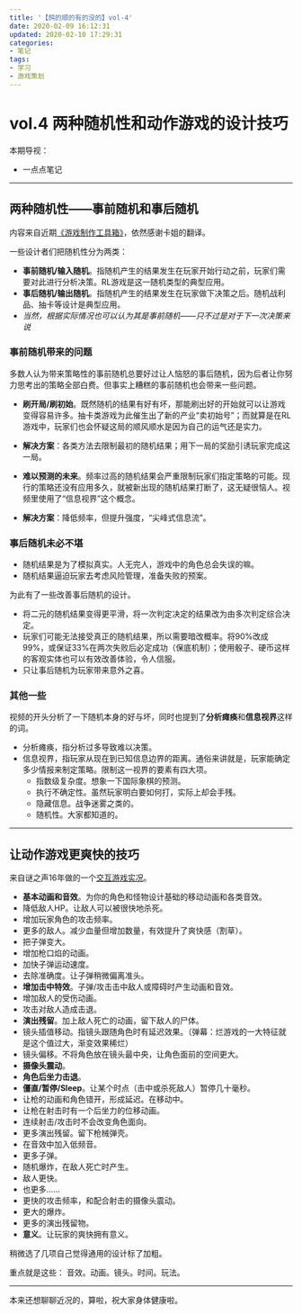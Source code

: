 ```yaml
---
title: '【鸽的顺的有的没的】vol-4'
date: 2020-02-09 16:12:31
updated: 2020-02-10 17:29:31
categories:
- 笔记
tags:
- 学习
- 游戏策划
---
```

# vol.4 两种随机性和动作游戏的设计技巧

本期导视：
- 一点点笔记

<!--more-->
----
## 两种随机性——事前随机和事后随机

内容来自近期[《游戏制作工具箱》](https://www.bilibili.com/video/av87609318)，依然感谢卡姐的翻译。

一些设计者们把随机性分为两类：
- **事前随机/输入随机**。指随机产生的结果发生在玩家开始行动之前，玩家们需要对此进行分析决策。RL游戏是这一随机类型的典型应用。
- **事后随机/输出随机**。指随机产生的结果发生在玩家做下决策之后。随机战利品、抽卡等设计是典型应用。
- *当然，根据实际情况也可以认为其是事前随机——只不过是对于下一次决策来说*

### 事前随机带来的问题

多数人认为带来策略性的事前随机总要好过让人恼怒的事后随机，因为后者让你努力思考出的策略全部白费。但事实上糟糕的事前随机也会带来一些问题。

- **刷开局/刷初始**。既然随机的结果有好有坏，那能刷出好的开始就可以让游戏变得容易许多。抽卡类游戏为此催生出了新的产业“卖初始号”；而就算是在RL游戏中，玩家们也会怀疑这局的顺风顺水是因为自己的运气还是实力。
- **解决方案**：各类方法去限制最初的随机结果；用下一局的奖励引诱玩家完成这一局。

- **难以预测的未来**。频率过高的随机结果会严重限制玩家们指定策略的可能。现行的策略还没有应用多久，就被新出现的随机结果打断了，这无疑很恼人。视频里使用了“信息视界”这个概念。
- **解决方案**：降低频率，但提升强度，“尖峰式信息流”。

### 事后随机未必不堪

- 随机结果是为了模拟真实。人无完人，游戏中的角色总会失误的嘛。
- 随机结果逼迫玩家去考虑风险管理，准备失败的预案。

为此有了一些改善事后随机的设计。

- 将二元的随机结果变得更平滑，将一次判定决定的结果改为由多次判定综合决定。
- 玩家们可能无法接受真正的随机结果，所以需要暗改概率。将90%改成99%，或保证33%在两次失败后必定成功（保底机制）；使用骰子、硬币这样的客观实体也可以有效改善体验，令人信服。
- 只让事后随机为玩家带来意外之喜。

### 其他一些

视频的开头分析了一下随机本身的好与坏，同时也提到了**分析瘫痪**和**信息视界**这样的词。

- 分析瘫痪，指分析过多导致难以决策。
- 信息视界，指玩家从现在到已知信息边界的距离。通俗来讲就是，玩家能确定多少情报来制定策略。限制这一视界的要素有四大项。
	- 指数级复杂度。想象一下国际象棋的预测。
	- 执行不确定性。虽然玩家明白要如何打，实际上却会手残。
	- 隐藏信息。战争迷雾之类的。
	- 随机性。大家都知道的。

----
## 让动作游戏更爽快的技巧

来自谜之声16年做的一个[交互游戏实况](https://www.bilibili.com/video/av5199528)。

- **基本动画和音效**。为你的角色和怪物设计基础的移动动画和各类音效。
- 降低敌人HP。让敌人可以被很快地杀死。
- 增加玩家角色的攻击频率。
- 更多的敌人。减少血量但增加数量，有效提升了爽快感（割草）。
- 把子弹变大。
- 增加枪口焰的动画。
- 加快子弹运动速度。
- 去除准确度。让子弹稍微偏离准头。
- **增加击中特效**。子弹/攻击击中敌人或障碍时产生动画和音效。
- 增加敌人的受伤动画。
- 攻击对敌人造成击退。
- **演出残留**。加上敌人死亡的动画，留下敌人的尸体。
- 镜头插值移动。指镜头跟随角色时有延迟效果。（弹幕：烂游戏的一大特征就是这个值过大，渐变效果稀烂）
- 镜头偏移。不将角色放在镜头最中央，让角色面前的空间更大。
- **摄像头震动**。
- **角色后坐力击退**。
- **僵直/暂停/Sleep**。让某个时点（击中或杀死敌人）暂停几十毫秒。
- 让枪的动画和角色错开，形成延迟。在移动中。
- 让枪在射击时有一个后坐力的位移动画。
- 连续射击/攻击时不会改变角色面向。
- 更多演出残留。留下枪械弹壳。
- 在音效中加入低频音。
- 更多子弹。
- 随机爆炸，在敌人死亡时产生。
- 敌人更快。
- 也更多……
- 更快的攻击频率，和配合射击的摄像头震动。
- 更大的爆炸。
- 更多的演出残留物。
- **意义**。让玩家的爽快拥有意义。

稍微选了几项自己觉得通用的设计标了加粗。

重点就是这些：
音效。动画。镜头。时间。玩法。

----
本来还想聊聊近况的，算啦，祝大家身体健康啦。

